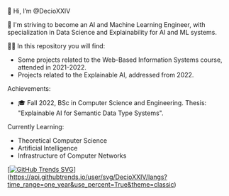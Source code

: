 👋 Hi, I’m @DecioXXIV

👀 I'm striving to become an AI and Machine Learning Engineer, with specialization in Data Science and Explainability for AI and ML systems.

👨‍💻 In this repository you will find:
  - Some projects related to the Web-Based Information Systems course, attended in 2021-2022.
  - Projects related to the Explainable AI, addressed from 2022. 

Achievements:
  - 🎓 Fall 2022, BSc in Computer Science and Engineering. Thesis: "Explainable AI for Semantic Data Type Systems".

Currently Learning:
  - Theoretical Computer Science 
  - Artificial Intelligence 
  - Infrastructure of Computer Networks
  
[[![GitHub Trends SVG](https://api.githubtrends.io/user/svg/DecioXXIV/langs)](https://githubtrends.io)](https://api.githubtrends.io/user/svg/DecioXXIV/langs?time_range=one_year&use_percent=True&theme=classic)
